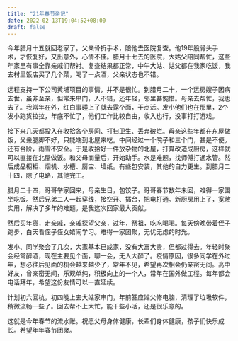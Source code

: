 ```yaml
---
title: "21年春节杂记"
date: 2022-02-13T19:04:52+08:00
draft: false
---
```


今年腊月十五就回老家了。父亲骨折手术，陪他去医院复查。他19年股骨头手术，才恢复好，又出意外，心情不佳。腊月十七去的医院，大姑父陪同帮忙，这些年家里有事全靠亲戚们帮衬。复查结果都正常，中午大姑、姑父都在我家吃饭，我去村里饭店买了几个菜，喝了一点酒，父亲状态也不错。

远程支持一下公司黄埔项目的事情，并不是很忙。到腊月二十，一个远房嫂子因病去世，虽非至亲，但常来串门，人不错，还年轻，邻里甚惋惜。母亲去帮忙，我也去了。我常年在外，红白事碰上了就去露个面，干点活。发小他们也在那里，2个发小跑货拉拉，年底不忙了，他们工作比较自由，收入也行，没事打打游戏。

接下来几天都投入在收拾各个房间、打扫卫生、丢弃破烂。母亲这些年都在东屋做饭，父亲腿脚不好，只能端到北屋来吃。中间经过一个院子和三个门，甚是不便。还有台阶，雨雪不安全。于是收拾好一件放杂物的北屋，打算改造成厨房，这样就可以直接在北屋做饭。和父母商量后，开始动手。水是难题，找师傅打通水管。然后成品橱柜、烟机、水槽、厨宝、墙纸。有些包安装，其他的自力更生。到腊月二十四，除了电路，其他完工。

腊月二十四，哥哥举家回来，母亲生日，包饺子。哥哥春节数年未回，难得一家围坐吃饭。然后兄弟二人一起穿线，接空开、插台，把电打通。新厨房用上了，宽敞实用，解决了多年的难题。是我这次回家最大贡献。

然后买年货，走亲戚，亲戚探望父亲，过年，祭祖，吃吃喝喝。每天傍晚带着侄子跑步，白天看侄子侄女嬉闹学习。难得一家团聚，无忧无虑的时光。

发小、同学聚会了几次，大家基本已成家，没有大富大贵，但都过得去。年轻时聚会经常醉酒，现在主要见个面，聊一会，无人大醉了。疫情原因，很多同学在外过年，想必往后见面的机会越来越少了，常年不见，希望再次相会仍亲密无间。高中好友，曾亲密无间，乐观单纯，积极向上的一个人，常年在国外做工程。每年都会电话拜年，希望这份友情可以一直延续。

计划初六回杭，初四晚上去大姑家串门，年前答应姑父修电脑，清理了垃圾软件，稍微流畅一些了。回去帮不上大忙，能干些小活，还是很乐意的。

这就是今年春节的流水账。祝愿父母身体健康，长辈们身体健康，孩子们快乐成长。希望年年春节团聚。